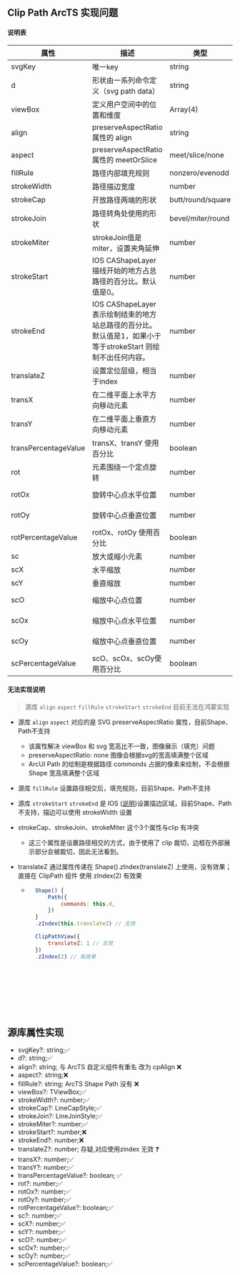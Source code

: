 ## Clip Path ArcTS 实现问题

#### 说明表
| 属性                 | 描述                                                                                                      | 类型              | 默认值      | 鸿蒙属性                                |
|----------------------|---------------------------------------------------------------------------------------------------------|-------------------|-------------|-----------------------------------------|
| svgKey               | 唯一key                                                                                                   | string            | -           | Shape().key()                           |
| d                    | 形状由一系列命令定义（svg path data）                                                                       | string            | -           | Path({ commands: d })                   |
| viewBox              | 定义用户空间中的位置和维度                                                                                | Array<Number>(4)  | [0,0,-1,-1] | Shape().viewPort()                      |
| align                | preserveAspectRatio 属性的 align                                                                          | string            | xMidYMid    | 无                                      |
| aspect               | preserveAspectRatio 属性的 meetOrSlice                                                                    | meet/slice/none   | meet        | 无                                      |
| fillRule             | 路径内部填充规则                                                                                          | nonzero/evenodd   | nonzero     | 无                                      |
| strokeWidth          | 路径描边宽度                                                                                              | number            | 1           | Shape().strokeWidth()                   |
| strokeCap            | 开放路径两端的形状                                                                                        | butt/round/square | butt        | Shape().strokeLineCap()                 |
| strokeJoin           | 路径转角处使用的形状                                                                                      | bevel/miter/round | miter       | Shape().strokeLineJoin()                |
| strokeMiter          | strokeJoin值是miter，设置夹角延伸                                                                          | number            | 4           | Shape().strokeMiterLimit()              |
| strokeStart          | IOS CAShapeLayer 描线开始的地方占总路径的百分比。默认值是0。                                                | number            | 0           | 无                                      |
| strokeEnd            | IOS CAShapeLayer 表示绘制结束的地方站总路径的百分比。默认值是1，如果小于等于strokeStart 则绘制不出任何内容。 | number            | 1           | 无                                      |
| translateZ           | 设置定位层级，相当于index                                                                                  | number            | 0           | Shape().zIndex()                        |
| transX               | 在二维平面上水平方向移动元素                                                                              | number            | 0           | Shape().translate({ x: 0 })             |
| transY               | 在二维平面上垂直方向移动元素                                                                              | number            | 0           | Shape().translate({ y: 0 })             |
| transPercentageValue | transX、transY 使用百分比                                                                                  | boolean           | false       | 无                                      |
| rot                  | 元素围绕一个定点旋转                                                                                      | number            | 0,0(左上角) | Shape().rotate({ angle: 0})             |
| rotOx                | 旋转中心点水平位置                                                                                        | number            | 0           | Shape().rotate({ centerX: 0})           |
| rotOy                | 旋转中心点垂直位置                                                                                        | number            | 0           | Shape().rotate({ centerY: 0})           |
| rotPercentageValue   | rotOx、rotOy 使用百分比                                                                                    | boolean           | false       | 无                                      |
| sc                   | 放大或缩小元素                                                                                            | number            | 1           | Shape().scale({x: 1, y: 1 })            |
| scX                  | 水平缩放                                                                                                  | number            | 1           | Shape().scale({x: 1})                   |
| scY                  | 垂直缩放                                                                                                  | number            | 1           | Shape().scale({y: 1})                   |
| scO                  | 缩放中心点位置                                                                                            | number            | 0,0(左上角)        | Shape().scale({centerX: 0, centerY: 0}) |
| scOx                 | 缩放中心点水平位置                                                                                        | number            | 0           | Shape().scale({centerX: 0})             |
| scOy                 | 缩放中心点垂直位置                                                                                        | number            | 0           | Shape().scale({centerY: 0})             |
| scPercentageValue    | scO、scOx、scOy使用百分比                                                                                   | boolean           | false       | 无                                      |


#### 无法实现说明
> 源库 `align` `aspect` `fillRule` `strokeStart` `strokeEnd` 目前无法在鸿蒙实现

- 源库 `align` `aspect` 对应的是 SVG preserveAspectRatio 属性，目前Shape、Path不支持
    - 该属性解决 viewBox 和 svg 宽高比不一致，图像展示（填充）问题
    - preserveAspectRatio: none 图像会根据svg的宽高填满整个区域
    - ArcUI Path 的绘制是根据路径 commonds 占据的像素来绘制，不会根据 Shape 宽高填满整个区域

- 源库 `fillRule` 设置路径相交后，填充规则，目前Shape、Path不支持

- 源库 `strokeStart` `strokeEnd` 是 IOS ([说明](https://cloud.tencent.com/developer/article/1153195))设置描边区域，目前Shape、Path不支持，描边可以使用 strokeWidth 设置

- strokeCap、strokeJoin、strokeMiter 这个3个属性与clip 有冲突
    - 这三个属性是设置路径相交的方式，由于使用了 clip 裁切，边框在外部展示部分会被裁切，因此无法看到。

- translateZ 通过属性传递在 Shape().zIndex(translateZ) 上使用，没有效果；直接在 ClipPath 组件 使用 zIndex(2) 有效果
    - ```jsx
        Shape() {
            Path({
                commands: this.d,
            })
        }
        .zIndex(this.translateZ) // 无效

        ClipPathView({
            translateZ: 1 // 无效
        })
        .zIndex(2) // 有效果

<br>
<br>
<br>
<br>
<br>
<br>

## 源库属性实现
- svgKey?: string;✅
- d?: string;✅
- align?: string; 与 ArcTS 自定义组件有重名 改为 cpAlign ❌
- aspect?: string;❌
- fillRule?: string; ArcTS Shape Path 没有 ❌
- viewBox?: TViewBox;✅
- strokeWidth?: number;✅
- strokeCap?: LineCapStyle;✅
- strokeJoin?: LineJoinStyle;✅
- strokeMiter?: number;✅
- strokeStart?: number;❌
- strokeEnd?: number;❌
- translateZ?: number;  存疑,对应使用zindex 无效 ❓
- transX?: number;✅
- transY?: number;✅
- transPercentageValue?: boolean; ✅
- rot?: number;✅
- rotOx?: number;✅
- rotOy?: number;✅
- rotPercentageValue?: boolean;✅
- sc?: number;✅
- scX?: number;✅
- scY?: number;✅
- scO?: number;✅
- scOx?: number;✅
- scOy?: number;✅
- scPercentageValue?: boolean;✅